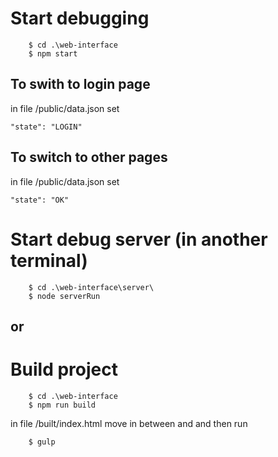 # Start debugging
        $ cd .\web-interface
        $ npm start


## To swith to login page
in file /public/data.json set 

    "state": "LOGIN"


## To switch to other pages
in file /public/data.json set

    "state": "OK"


# Start debug server (in another terminal)
        $ cd .\web-interface\server\
        $ node serverRun


## or
# Build project
        $ cd .\web-interface
        $ npm run build

in file /built/index.html <script>...</script> move in between </body> and </html>
and then run

        $ gulp